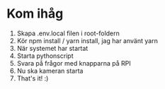 # Kom ihåg

1. Skapa .env.local filen i root-foldern
2. Kör npm install / yarn install, jag har använt yarn
3. När systemet har startat
  1. Starta pythonscript
  2. Svara på frågor med knapparna på RPI
  3. Nu ska kameran starta
4. That's it! :)  

